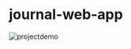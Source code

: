 # journal-web-app

![projectdemo](https://user-images.githubusercontent.com/15827348/46714941-dee4d980-cc2b-11e8-964c-5a332b3cadfb.gif)
